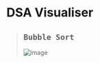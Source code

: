 # DSA Visualiser

>## `Bubble Sort`
>
>![image](https://github.com/user-attachments/assets/0c71c0ac-2262-47f9-834f-e82a21474a17)
